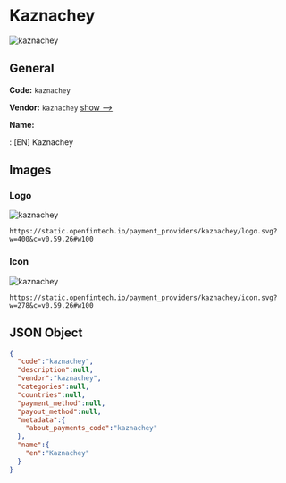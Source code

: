 
# Kaznachey 
![kaznachey](https://static.openfintech.io/payment_providers/kaznachey/logo.svg?w=400&c=v0.59.26#w100)  

## General 
 
**Code:** `kaznachey` 
 
**Vendor:** `kaznachey` [show -->](/vendors/kaznachey/) 
 
**Name:** 
 
:	[EN] Kaznachey 
 

## Images 

### Logo 
 
![kaznachey](https://static.openfintech.io/payment_providers/kaznachey/logo.svg?w=400&c=v0.59.26#w100)  

```
https://static.openfintech.io/payment_providers/kaznachey/logo.svg?w=400&c=v0.59.26#w100
```  

### Icon 
 
![kaznachey](https://static.openfintech.io/payment_providers/kaznachey/icon.svg?w=278&c=v0.59.26#w100)  

```
https://static.openfintech.io/payment_providers/kaznachey/icon.svg?w=278&c=v0.59.26#w100
```  

## JSON Object 

```json
{
  "code":"kaznachey",
  "description":null,
  "vendor":"kaznachey",
  "categories":null,
  "countries":null,
  "payment_method":null,
  "payout_method":null,
  "metadata":{
    "about_payments_code":"kaznachey"
  },
  "name":{
    "en":"Kaznachey"
  }
}
```  
